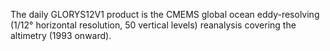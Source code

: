 The daily GLORYS12V1 product is the CMEMS global ocean eddy-resolving
(1/12° horizontal resolution, 50 vertical levels) reanalysis covering the
altimetry (1993 onward).